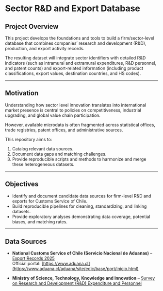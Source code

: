 # Sector R&D and Export Database

## Project Overview
This project develops the foundations and tools to build a firm/sector-level database that combines companies’ research and development (R&D), production, and export activity records.

The resulting dataset will integrate sector identifiers with detailed R&D indicators (such as intramural and extramural expenditures, R&D personnel, and patent counts) and export-related information (including product classifications, export values, destination countries, and HS codes).

---

## Motivation
Understanding how sector level innovation translates into international market presence is central to policies on competitiveness, industrial upgrading, and global value chain participation.  

However, available microdata is often fragmented across statistical offices, trade registries, patent offices, and administrative sources.  

This repository aims to:
1. Catalog relevant data sources.  
2. Document data gaps and matching challenges.  
3. Provide reproducible scripts and methods to harmonize and merge these heterogeneous datasets.

---

## Objectives
- Identify and document candidate data sources for firm-level R&D and exports for Customs Service of Chile.  
- Build reproducible pipelines for cleaning, standardizing, and linking datasets.  
- Provide exploratory analyses demonstrating data coverage, potential biases, and matching rates.  
---

## Data Sources  

- **National Customs Service of Chile (Servicio Nacional de Aduanas)** – [Export Records 2025](https://datos.gob.cl/dataset/registro-de-exportaciones-2025)  
  Official portal: [https://www.aduana.cl](https://www.aduana.cl/aduana/site/edic/base/port/inicio.html)  

- **Ministry of Science, Technology, Knowledge and Innovation** – [Survey on Research and Development (R&D) Expenditure and Personnel](https://observa.minciencia.gob.cl/encuesta/encuesta-sobre-gasto-y-personal-en-investigacion-y-desarrollo-id)

